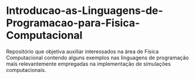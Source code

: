 # Introducao-as-Linguagens-de-Programacao-para-Fisica-Computacional
Repositório que objetiva auxiliar interessados na área de Física Computacional contendo alguns exemplos nas linguagens de programação mais relevantemente empregadas na implementação de simulações computacionais.

